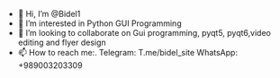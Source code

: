 - 👋 Hi, I’m @Bidel1
- 👀 I’m interested in Python GUI Programming
- 💞️ I’m looking to collaborate on Gui programming, pyqt5, pyqt6,video editing and flyer design
- 📫 How to reach me:.          Telegram: T.me/bidel_site
                      WhatsApp: +989003203309          
                           

<!---
Bidel1/Bidel1 is a ✨ special ✨ repository because its `README.md` (this file) appears on your GitHub profile.
You can click the Preview link to take a look at your changes.
--->
